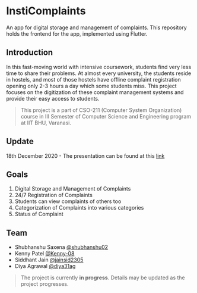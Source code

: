 # InstiComplaints
An app for digital storage and management of complaints. This repository holds the frontend for the app, implemented using Flutter.

## Introduction
In this fast-moving world with intensive coursework, students find very less time to share their problems. At almost every university, the students reside in hostels, and most of those hostels have offline complaint registration opening only 2-3 hours a day which some students miss. This project focuses on the digitization of these complaint management systems and provide their easy access to students.

> This project is a part of CSO-211 (Computer System Organization) course in III Semester of Computer Science and Engineering program at IIT BHU, Varanasi.

## Update
18th December 2020 - The presentation can be found at this [link](https://prezi.com/view/zjbcNPJ0EZojEulixST3/)

## Goals
1. Digital Storage and Management of Complaints
2. 24/7 Registration of Complaints
3. Students can view complaints of others too
4. Categorization of Complaints into various categories
5. Status of Complaint

## Team
- Shubhanshu Saxena [@shubhanshu02](https://github.com/shubhanshu02)
- Kenny Patel [@Kenny-08](https://github.com/Kenny-08)
- Siddhant Jain [@jainsid2305](https://github.com/jainsid2305)
- Diya Agrawal [@diya31ag](https://github.com/diya31ag)

> The project is currently **in progress**. Details may be updated as the project progresses.
